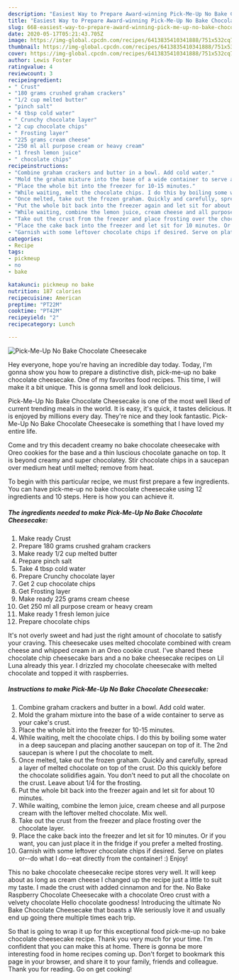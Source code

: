 ```yaml
---
description: "Easiest Way to Prepare Award-winning Pick-Me-Up No Bake Chocolate Cheesecake"
title: "Easiest Way to Prepare Award-winning Pick-Me-Up No Bake Chocolate Cheesecake"
slug: 668-easiest-way-to-prepare-award-winning-pick-me-up-no-bake-chocolate-cheesecake
date: 2020-05-17T05:21:43.705Z
image: https://img-global.cpcdn.com/recipes/6413835410341888/751x532cq70/pick-me-up-no-bake-chocolate-cheesecake-recipe-main-photo.jpg
thumbnail: https://img-global.cpcdn.com/recipes/6413835410341888/751x532cq70/pick-me-up-no-bake-chocolate-cheesecake-recipe-main-photo.jpg
cover: https://img-global.cpcdn.com/recipes/6413835410341888/751x532cq70/pick-me-up-no-bake-chocolate-cheesecake-recipe-main-photo.jpg
author: Lewis Foster
ratingvalue: 4
reviewcount: 3
recipeingredient:
- " Crust"
- "180 grams crushed graham crackers"
- "1/2 cup melted butter"
- "pinch salt"
- "4 tbsp cold water"
- " Crunchy chocolate layer"
- "2 cup chocolate chips"
- " Frosting layer"
- "225 grams cream cheese"
- "250 ml all purpose cream or heavy cream"
- "1 fresh lemon juice"
- " chocolate chips"
recipeinstructions:
- "Combine graham crackers and butter in a bowl. Add cold water."
- "Mold the graham mixture into the base of a wide container to serve as your cake&#39;s crust."
- "Place the whole bit into the freezer for 10-15 minutes."
- "While waiting, melt the chocolate chips. I do this by boiling some water in a deep saucepan and placing another saucepan on top of it. The 2nd saucepan is where I put the chocolate to melt."
- "Once melted, take out the frozen graham. Quickly and carefully, spread a layer of melted chocolate on top of the crust. Do this quickly before the chocolate solidifies again. You don&#39;t need to put all the chocolate on the crust. Leave about 1/4 for the frosting."
- "Put the whole bit back into the freezer again and let sit for about 10 minutes."
- "While waiting, combine the lemon juice, cream cheese and all purpose cream with the leftover melted chocolate. Mix well."
- "Take out the crust from the freezer and place frosting over the chocolate layer."
- "Place the cake back into the freezer and let sit for 10 minutes. Or if you want, you can just place it in the fridge if you prefer a melted frosting."
- "Garnish with some leftover chocolate chips if desired. Serve on plates or--do what I do--eat directly from the container! :) Enjoy!"
categories:
- Recipe
tags:
- pickmeup
- no
- bake

katakunci: pickmeup no bake 
nutrition: 187 calories
recipecuisine: American
preptime: "PT22M"
cooktime: "PT42M"
recipeyield: "2"
recipecategory: Lunch

---
```



![Pick-Me-Up No Bake Chocolate Cheesecake](https://img-global.cpcdn.com/recipes/6413835410341888/751x532cq70/pick-me-up-no-bake-chocolate-cheesecake-recipe-main-photo.jpg)

Hey everyone, hope you're having an incredible day today. Today, I'm gonna show you how to prepare a distinctive dish, pick-me-up no bake chocolate cheesecake. One of my favorites food recipes. This time, I will make it a bit unique. This is gonna smell and look delicious.

Pick-Me-Up No Bake Chocolate Cheesecake is one of the most well liked of current trending meals in the world. It is easy, it's quick, it tastes delicious. It is enjoyed by millions every day. They're nice and they look fantastic. Pick-Me-Up No Bake Chocolate Cheesecake is something that I have loved my entire life.

Come and try this decadent creamy no bake chocolate cheesecake with Oreo cookies for the base and a thin luscious chocolate ganache on top. It is beyond creamy and super chocolatey. Stir chocolate chips in a saucepan over medium heat until melted; remove from heat.


To begin with this particular recipe, we must first prepare a few ingredients. You can have pick-me-up no bake chocolate cheesecake using 12 ingredients and 10 steps. Here is how you can achieve it.

<!--inarticleads1-->

##### The ingredients needed to make Pick-Me-Up No Bake Chocolate Cheesecake:

1. Make ready  Crust
1. Prepare 180 grams crushed graham crackers
1. Make ready 1/2 cup melted butter
1. Prepare pinch salt
1. Take 4 tbsp cold water
1. Prepare  Crunchy chocolate layer
1. Get 2 cup chocolate chips
1. Get  Frosting layer
1. Make ready 225 grams cream cheese
1. Get 250 ml all purpose cream or heavy cream
1. Make ready 1 fresh lemon juice
1. Prepare  chocolate chips


It&#39;s not overly sweet and had just the right amount of chocolate to satisfy your craving. This cheesecake uses melted chocolate combined with cream cheese and whipped cream in an Oreo cookie crust. I&#39;ve shared these chocolate chip cheesecake bars and a no bake cheesecake recipes on Lil Luna already this year. I drizzled my chocolate cheesecake with melted chocolate and topped it with raspberries. 

<!--inarticleads2-->

##### Instructions to make Pick-Me-Up No Bake Chocolate Cheesecake:

1. Combine graham crackers and butter in a bowl. Add cold water.
1. Mold the graham mixture into the base of a wide container to serve as your cake&#39;s crust.
1. Place the whole bit into the freezer for 10-15 minutes.
1. While waiting, melt the chocolate chips. I do this by boiling some water in a deep saucepan and placing another saucepan on top of it. The 2nd saucepan is where I put the chocolate to melt.
1. Once melted, take out the frozen graham. Quickly and carefully, spread a layer of melted chocolate on top of the crust. Do this quickly before the chocolate solidifies again. You don&#39;t need to put all the chocolate on the crust. Leave about 1/4 for the frosting.
1. Put the whole bit back into the freezer again and let sit for about 10 minutes.
1. While waiting, combine the lemon juice, cream cheese and all purpose cream with the leftover melted chocolate. Mix well.
1. Take out the crust from the freezer and place frosting over the chocolate layer.
1. Place the cake back into the freezer and let sit for 10 minutes. Or if you want, you can just place it in the fridge if you prefer a melted frosting.
1. Garnish with some leftover chocolate chips if desired. Serve on plates or--do what I do--eat directly from the container! :) Enjoy!


This no bake chocolate cheesecake recipe stores very well. It will keep about as long as cream cheese I changed up the recipe just a little to suit my taste. I made the crust with added cinnamon and for the. No Bake Raspberry Chocolate Cheesecake with a chocolate Oreo crust with a velvety chocolate Hello chocolate goodness! Introducing the ultimate No Bake Chocolate Cheesecake that boasts a We seriously love it and usually end up going there multiple times each trip. 

So that is going to wrap it up for this exceptional food pick-me-up no bake chocolate cheesecake recipe. Thank you very much for your time. I'm confident that you can make this at home. There is gonna be more interesting food in home recipes coming up. Don't forget to bookmark this page in your browser, and share it to your family, friends and colleague. Thank you for reading. Go on get cooking!
